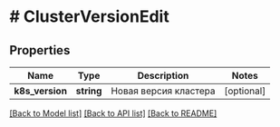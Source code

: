 # # ClusterVersionEdit

## Properties

Name | Type | Description | Notes
------------ | ------------- | ------------- | -------------
**k8s_version** | **string** | Новая версия кластера | [optional]

[[Back to Model list]](../../README.md#models) [[Back to API list]](../../README.md#endpoints) [[Back to README]](../../README.md)
